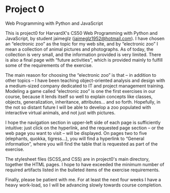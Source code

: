 # Project 0

Web Programming with Python and JavaScript

This is project0 for HarvardX's CS50 Web Programming with Python and JavaScript, by student jaimeglz (jaimeglz1952@hotmail.com). I have chosen an “electronic zoo” as the topic for my web site, and by “electronic zoo” I mean a collection of animal pictures and photographs. As of today, the collection is very small, and the information provided is very limited. There is also a final page with “future activities”, which is provided mainly to fulfill some of the requirements of the exercise.

The main reason for choosing the “electronic zoo” is that – in addition to other topics – I have been teaching object-oriented analysis and design with a medium-sized company dedicated to IT and project management training. Modeling a game called “electronic zoo” is one the first exercises in our course, because it lends itself so well  to explain concepts like classes, objects, generalization, inheritance, attributes... and so forth. Hopefully, in the not so distant future I will be able to develop a zoo populated with interactive virtual animals, and not just with pictures.

I hope the navigation section in upper-left side of each page is sufficiently intuitive: just click on the hyperlink, and the requested page section – or the web page you want to visit – will be displayed. On pages two to five (elephants, quokka, tigress...), you will find a hyperlink to “General information”, where you will find the table that is requested as part of the exercise.

The stylesheet files (SCSS,and CSS) are in project0's main directory, together the HTML pages. I hope to have exceeded the minimum number of required artifacts listed in the bulleted items of the exercise requirements.
 
Finally, please be patient with me. For at least the next four weeks I have a heavy work-load, so I will be advancing slowly towards course completion.